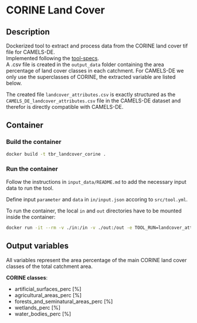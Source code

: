 # CORINE Land Cover

## Description

Dockerized tool to extract and process data from the CORINE land cover tif file for CAMELS-DE.  
Implemented following the [tool-specs](https://vforwater.github.io/tool-specs/).  
A .csv file is created in the `output_data` folder containing the area percentage of land cover classes in each catchment. For CAMELS-DE we only use the superclasses of CORINE, the extracted variable are listed below.  

The created file `landcover_attributes.csv` is exactly structured as the `CAMELS_DE_landcover_attributes.csv` file in the CAMELS-DE dataset and therefor is directly compatible with CAMELS-DE.

## Container

### Build the container

```bash
docker build -t tbr_landcover_corine .
```

### Run the container

Follow the instructions in `input_data/README.md` to add the necessary input data to run the tool.

Define input `parameter` and `data` in `in/input.json` accoring to `src/tool.yml`.

To run the container, the local `in` and `out` directories have to be mounted inside the container:

```bash
docker run -it --rm -v ./in:/in -v ./out:/out -e TOOL_RUN=landcover_attributes_corine tbr_landcover_corine
```

## Output variables

All variables represent the area percentage of the main CORINE land cover classes of the total catchment area.  

**CORINE classes**:
- artificial_surfaces_perc [%]
- agricultural_areas_perc [%]
- forests_and_seminatural_areas_perc [%]
- wetlands_perc [%]
- water_bodies_perc [%]
